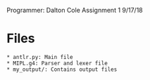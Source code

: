 Programmer: Dalton Cole
Assignment 1
9/17/18

# Files
	* antlr.py: Main file
	* MIPL.g4: Parser and lexer file
	* my_output/: Contains output files
